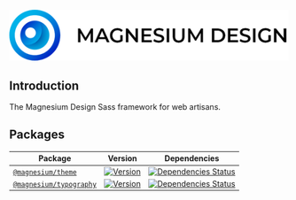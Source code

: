 <div align="center">

![Magnesium Design](.github/logo.png)

</div>

## Introduction

The Magnesium Design Sass framework for web artisans.

## Packages

| Package                                                                                               | Version                                                                                                                | Dependencies                                                                                                                                                                              |
|-------------------------------------------------------------------------------------------------------|------------------------------------------------------------------------------------------------------------------------|-------------------------------------------------------------------------------------------------------------------------------------------------------------------------------------------|
| [`@magnesium/theme`](https://github.com/magnesiumlabs/magnesium/blob/master/packages/theme)           | [![Version](https://flat.badgen.net/npm/v/@magnesium/theme)](https://www.npmjs.com/package/@magnesium/theme)           | [![Dependencies Status](https://david-dm.org/magnesiumlabs/magnesium/status.svg?style=flat-square&path=packages/theme)](https://david-dm.org/magnesiumlabs/magnesium?path=packages/theme) |
| [`@magnesium/typography`](https://github.com/magnesiumlabs/magnesium/blob/master/packages/typography) | [![Version](https://flat.badgen.net/npm/v/@magnesium/typography)](https://www.npmjs.com/package/@magnesium/typography) | [![Dependencies Status](https://david-dm.org/magnesiumlabs/magnesium/status.svg?style=flat-square&path=packages/css)](https://david-dm.org/magnesiumlabs/magnesium?path=packages/css)     |
